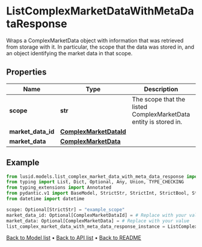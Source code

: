 # ListComplexMarketDataWithMetaDataResponse

Wraps a ComplexMarketData object with information that was retrieved from storage with it.  In particular,  the scope that the data was stored in,  and an object identifying the market data in that scope.
## Properties
Name | Type | Description | Notes
------------ | ------------- | ------------- | -------------
**scope** | **str** | The scope that the listed ComplexMarketData entity is stored in. | [optional] 
**market_data_id** | [**ComplexMarketDataId**](ComplexMarketDataId.md) |  | [optional] 
**market_data** | [**ComplexMarketData**](ComplexMarketData.md) |  | [optional] 
## Example

```python
from lusid.models.list_complex_market_data_with_meta_data_response import ListComplexMarketDataWithMetaDataResponse
from typing import List, Dict, Optional, Any, Union, TYPE_CHECKING
from typing_extensions import Annotated
from pydantic.v1 import BaseModel, StrictStr, StrictInt, StrictBool, StrictFloat, StrictBytes, Field, validator, ValidationError, conlist, constr
from datetime import datetime

scope: Optional[StrictStr] = "example_scope"
market_data_id: Optional[ComplexMarketDataId] = # Replace with your value
market_data: Optional[ComplexMarketData] = # Replace with your value
list_complex_market_data_with_meta_data_response_instance = ListComplexMarketDataWithMetaDataResponse(scope=scope, market_data_id=market_data_id, market_data=market_data)

```

[Back to Model list](../README.md#documentation-for-models) &#8226; [Back to API list](../README.md#documentation-for-api-endpoints) &#8226; [Back to README](../README.md)

